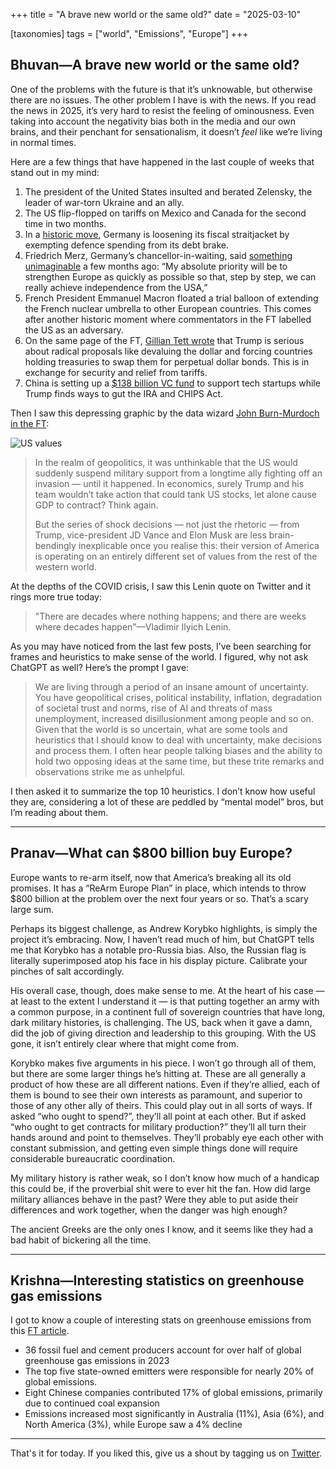 +++
title = "A brave new world or the same old?"
date = "2025-03-10"
  
[taxonomies]
tags = ["world", "Emissions", "Europe"]
+++

## Bhuvan—A brave new world or the same old?

One of the problems with the future is that it’s unknowable, but otherwise there are no issues. The other problem I have is with the news. If you read the news in 2025, it’s very hard to resist the feeling of ominousness. Even taking into account the negativity bias both in the media and our own brains, and their penchant for sensationalism, it doesn’t *feel* like we’re living in normal times.

Here are a few things that have happened in the last couple of weeks that stand out in my mind:

1. The president of the United States insulted and berated Zelensky, the leader of war-torn Ukraine and an ally.
2. The US flip-flopped on tariffs on Mexico and Canada for the second time in two months.
3. In a [historic move](https://www.euronews.com/business/2025/03/05/germany-to-ease-government-debt-limits-to-boost-economy-and-defence-spending), Germany is loosening its fiscal straitjacket by exempting defence spending from its debt brake.
4. Friedrich Merz, Germany’s chancellor-in-waiting, said [something unimaginable](https://www.bbc.com/news/articles/cpv4n0dg3v3o) a few months ago: “My absolute priority will be to strengthen Europe as quickly as possible so that, step by step, we can really achieve independence from the USA,”
5. French President Emmanuel Macron floated a trial balloon of extending the French nuclear umbrella to other European countries. This comes after another historic moment where commentators in the FT labelled the US as an adversary.
6. On the same page of the FT, [Gillian Tett wrote](https://www.ft.com/content/fba87dd3-514a-41c2-b2b9-ea597ffbdfbf) that Trump is serious about radical proposals like devaluing the dollar and forcing countries holding treasuries to swap them for perpetual dollar bonds. This is in exchange for security and relief from tariffs.
7. China is setting up a [$138 billion VC fund](https://x.com/kyleichan/status/1897828577669689615) to support tech startups while Trump finds ways to gut the IRA and CHIPS Act.

Then I saw this depressing graphic by the data wizard [John Burn-Murdoch in the FT](https://www.ft.com/content/3046013f-da85-4987-92a5-4a9e3008a9e1):

![US values](/images/us-values.png)

> In the realm of geopolitics, it was unthinkable that the US would suddenly suspend military support from a longtime ally fighting off an invasion — until it happened. In economics, surely Trump and his team wouldn’t take action that could tank US stocks, let alone cause GDP to contract? Think again.
> 
> 
> But the series of shock decisions — not just the rhetoric — from Trump, vice-president JD Vance and Elon Musk are less brain-bendingly inexplicable once you realise this: their version of America is operating on an entirely different set of values from the rest of the western world.
> 

At the depths of the COVID crisis, I saw this Lenin quote on Twitter and it rings more true today:

> "There are decades where nothing happens; and there are weeks where decades happen"—Vladimir Ilyich Lenin.
> 

As you may have noticed from the last few posts, I’ve been searching for frames and heuristics to make sense of the world. I figured, why not ask ChatGPT as well? Here’s the prompt I gave:

> We are living through a period of an insane amount of uncertainty. You have geopolitical crises, political instability, inflation, degradation of societal trust and norms, rise of AI and threats of mass unemployment, increased disillusionment among people and so on. Given that the world is so uncertain, what are some tools and heuristics that I should know to deal with uncertainty, make decisions and process them. I often hear people talking biases and the ability to hold two opposing ideas at the same time, but these trite remarks and observations strike me as unhelpful.
> 

I then asked it to summarize the top 10 heuristics. I don’t know how useful they are, considering a lot of these are peddled by “mental model” bros, but I’m reading about them.

---

## Pranav—What can $800 billion buy Europe?

Europe wants to re-arm itself, now that America’s breaking all its old promises. It has a “ReArm Europe Plan” in place, which intends to throw $800 billion at the problem over the next four years or so. That’s a scary large sum. 

Perhaps its biggest challenge, as Andrew Korybko highlights, is simply the project it’s embracing. Now, I haven’t read much of him, but ChatGPT tells me that Korybko has a notable pro-Russia bias. Also, the Russian flag is literally superimposed atop his face in his display picture. Calibrate your pinches of salt accordingly. 

His overall case, though, does make sense to me. At the heart of his case — at least to the extent I understand it — is that putting together an army with a common purpose, in a continent full of sovereign countries that have long, dark military histories, is challenging. The US, back when it gave a damn, did the job of giving direction and leadership to this grouping. With the US gone, it isn’t entirely clear where that might come from. 

Korybko makes five arguments in his piece. I won’t go through all of them, but there are some larger things he’s hitting at. These are all generally a product of how these are all different nations. Even if they’re allied, each of them is bound to see their own interests as paramount, and superior to those of any other ally of theirs. This could play out in all sorts of ways. If asked “who ought to spend?”, they’ll all point at each other. But if asked “who ought to get contracts for military production?” they’ll all turn their hands around and point to themselves. They’ll probably eye each other with constant submission, and getting even simple things done will require considerable bureaucratic coordination.

My military history is rather weak, so I don’t know how much of a handicap this could be, if the proverbial shit were to ever hit the fan. How did large military alliances behave in the past? Were they able to put aside their differences and work together, when the danger was high enough?

The ancient Greeks are the only ones I know, and it seems like they had a bad habit of bickering all the time.  

---

## Krishna—Interesting statistics on greenhouse gas emissions

I got to know a couple of interesting stats on greenhouse emissions from this [FT article](https://www.ft.com/content/7ba9da9c-2bba-4c0d-8ea0-ba907325a611).

- 36 fossil fuel and cement producers account for over half of global greenhouse gas emissions in 2023
- The top five state-owned emitters were responsible for nearly 20% of global emissions.
- Eight Chinese companies contributed 17% of global emissions, primarily due to continued coal expansion
- Emissions increased most significantly in Australia (11%), Asia (6%), and North America (3%), while Europe saw a 4% decline

---

That's it for today. If you liked this, give us a shout by tagging us on  [Twitter](https://x.com/zerodhamarkets).
